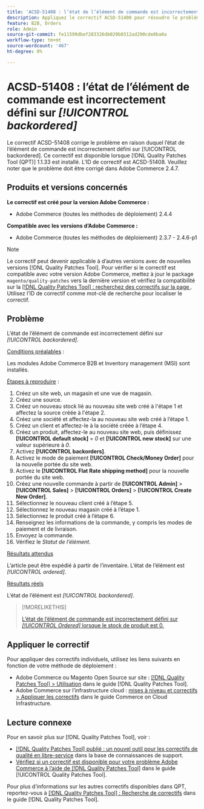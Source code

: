 ```yaml
---
title: 'ACSD-51408 : l’état de l’élément de commande est incorrectement défini sur [!UICONTROL backordered]'
description: Appliquez le correctif ACSD-51408 pour résoudre le problème Adobe Commerce où l’état de l’élément de commande est incorrectement défini sur [!UICONTROL backordered].
feature: B2B, Orders
role: Admin
source-git-commit: fe11599dbef283326db029b0312ad290cde0ba0a
workflow-type: tm+mt
source-wordcount: '467'
ht-degree: 0%

---
```


# ACSD-51408 : l’état de l’élément de commande est incorrectement défini sur *[!UICONTROL backordered]*

Le correctif ACSD-51408 corrige le problème en raison duquel l’état de l’élément de commande est incorrectement défini sur [!UICONTROL backordered]. Ce correctif est disponible lorsque [!DNL Quality Patches Tool (QPT)] 1.1.33 est installé. L’ID de correctif est ACSD-51408. Veuillez noter que le problème doit être corrigé dans Adobe Commerce 2.4.7.

## Produits et versions concernés

**Le correctif est créé pour la version Adobe Commerce :**

* Adobe Commerce (toutes les méthodes de déploiement) 2.4.4

**Compatible avec les versions d’Adobe Commerce :**

* Adobe Commerce (toutes les méthodes de déploiement) 2.3.7 - 2.4.6-p1

>[!NOTE]
>
>Le correctif peut devenir applicable à d’autres versions avec de nouvelles versions [!DNL Quality Patches Tool]. Pour vérifier si le correctif est compatible avec votre version Adobe Commerce, mettez à jour le package `magento/quality-patches` vers la dernière version et vérifiez la compatibilité sur la [[!DNL Quality Patches Tool] : recherchez des correctifs sur la page ](https://experienceleague.adobe.com/tools/commerce-quality-patches/index.html). Utilisez l’ID de correctif comme mot-clé de recherche pour localiser le correctif.

## Problème

L’état de l’élément de commande est incorrectement défini sur *[!UICONTROL backordered]*.

<u>Conditions préalables</u> :

Les modules Adobe Commerce B2B et Inventory management (MSI) sont installés.

<u>Étapes à reproduire</u> :

1. Créez un site web, un magasin et une vue de magasin.
1. Créez une source.
1. Créez un nouveau stock lié au nouveau site web créé à l&#39;étape 1 et affectez la source créée à l&#39;étape 2.
1. Créez une société et affectez-la au nouveau site web créé à l’étape 1.
1. Créez un client et affectez-le à la société créée à l’étape 4.
1. Créez un produit, affectez-le au nouveau site web, puis définissez **[!UICONTROL default stock]** = *0* et **[!UICONTROL new stock]** sur une valeur supérieure à *0*.
1. Activez **[!UICONTROL backorders]**.
1. Activez le mode de paiement **[!UICONTROL Check/Money Order]** pour la nouvelle portée du site web.
1. Activez le **[!UICONTROL Flat Rate shipping method]** pour la nouvelle portée du site web.
1. Créez une nouvelle commande à partir de **[!UICONTROL Admin]** > **[!UICONTROL Sales]** > **[!UICONTROL Orders]** > **[!UICONTROL Create New Order]**.
1. Sélectionnez le nouveau client créé à l’étape 5.
1. Sélectionnez le nouveau magasin créé à l’étape 1.
1. Sélectionnez le produit créé à l’étape 6.
1. Renseignez les informations de la commande, y compris les modes de paiement et de livraison.
1. Envoyez la commande.
1. Vérifiez le *Statut de l’élément*.

<u>Résultats attendus</u>

L’article peut être expédié à partir de l’inventaire. L’état de l’élément est *[!UICONTROL ordered]*.

<u>Résultats réels</u>

L’état de l’élément est *[!UICONTROL backordered]*.

>[!MORELIKETHIS]
>
>[L’état de l’élément de commande est incorrectement défini sur *[!UICONTROL Ordered]* lorsque le stock de produit est 0.](/help/tools/quality-patches-tool/patches-available-in-qpt/v1-1-33/acsd-51735-order-item-status-incorrectly-set.md)

## Appliquer le correctif

Pour appliquer des correctifs individuels, utilisez les liens suivants en fonction de votre méthode de déploiement :

* Adobe Commerce ou Magento Open Source sur site : [[!DNL Quality Patches Tool] > Utilisation](/help/tools/quality-patches-tool/usage.md) dans le guide [!DNL Quality Patches Tool].
* Adobe Commerce sur l’infrastructure cloud : [mises à niveau et correctifs > Appliquer les correctifs](https://experienceleague.adobe.com/docs/commerce-cloud-service/user-guide/develop/upgrade/apply-patches.html) dans le guide Commerce on Cloud Infrastructure.

## Lecture connexe

Pour en savoir plus sur [!DNL Quality Patches Tool], voir :

* [[!DNL Quality Patches Tool] publié : un nouvel outil pour les correctifs de qualité en libre-service](https://experienceleague.adobe.com/en/docs/commerce-knowledge-base/kb/announcements/commerce-announcements/magento-quality-patches-released-new-tool-to-self-serve-quality-patches) dans la base de connaissances de support.
* [Vérifiez si un correctif est disponible pour votre problème Adobe Commerce à l’aide de  [!DNL Quality Patches Tool]](/help/tools/quality-patches-tool/patches-available-in-qpt/check-patch-for-magento-issue-with-magento-quality-patches.md) dans le guide [!UICONTROL Quality Patches Tool].


Pour plus d&#39;informations sur les autres correctifs disponibles dans QPT, reportez-vous à [[!DNL Quality Patches Tool] : Recherche de correctifs](https://experienceleague.adobe.com/tools/commerce-quality-patches/index.html) dans le guide [!DNL Quality Patches Tool].
